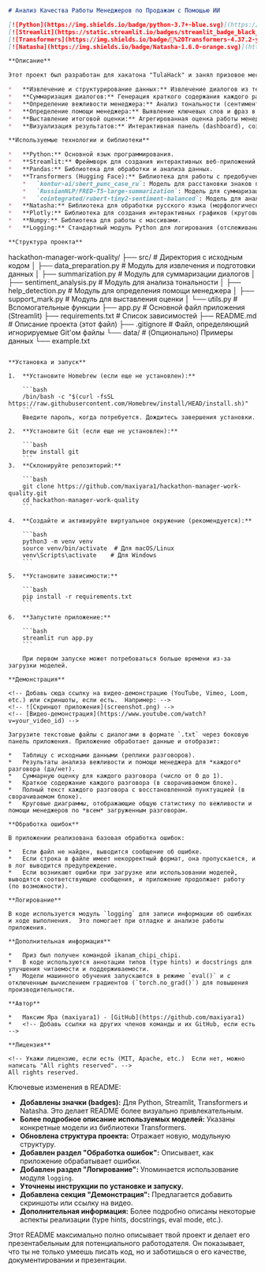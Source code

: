
```markdown
# Анализ Качества Работы Менеджеров по Продажам с Помощью ИИ

[![Python](https://img.shields.io/badge/python-3.7+-blue.svg)](https://www.python.org/)
[![Streamlit](https://static.streamlit.io/badges/streamlit_badge_black_white.svg)](https://streamlit.io/)
[![Transformers](https://img.shields.io/badge/🤗%20Transformers-4.37.2-yellow.svg)](https://huggingface.co/transformers/)
[![Natasha](https://img.shields.io/badge/Natasha-1.6.0-orange.svg)](https://natasha.github.io/)

**Описание**

Этот проект был разработан для хакатона "TulaHack" и занял призовое место как лучшее решение в своей категории (команда ikanam_chipi_chipi, приз 30 000 рублей). Проект представляет собой систему анализа качества работы менеджеров по продажам на основе телефонных разговоров с клиентами. Система использует методы обработки естественного языка (NLP) и машинного обучения (ML) для решения следующих задач:

*   **Извлечение и структурирование данных:** Извлечение диалогов из текстовых файлов, разделение реплик по говорящим (менеджер/клиент).
*   **Суммаризация диалогов:** Генерация краткого содержания каждого разговора.
*   **Определение вежливости менеджера:** Анализ тональности (сентимента) реплик менеджера для определения уровня вежливости.
*   **Определение помощи менеджера:** Выявление ключевых слов и фраз в речи клиента, которые указывают на то, что менеджер оказал помощь (или клиент выразил благодарность).
*   **Выставление итоговой оценки:** Агрегированная оценка работы менеджера на основе предыдущих метрик.
*   **Визуализация результатов:** Интерактивная панель (dashboard), созданная с помощью Streamlit, с визуализацией основных метрик и возможностью просмотра отдельных разговоров.

**Используемые технологии и библиотеки**

*   **Python:** Основной язык программирования.
*   **Streamlit:** Фреймворк для создания интерактивных веб-приложений.
*   **Pandas:** Библиотека для обработки и анализа данных.
*   **Transformers (Hugging Face):** Библиотека для работы с предобученными моделями NLP (BERT, T5, etc.). Используются следующие модели:
    *   `kontur-ai/sbert_punc_case_ru`: Модель для расстановки знаков препинания и приведения текста к правильному регистру (восстановление пунктуации и регистра).
    *   `RussianNLP/FRED-T5-large-summarization`: Модель для суммаризации текста (генерация краткого содержания).
    *   `cointegrated/rubert-tiny2-sentiment-balanced`: Модель для анализа тональности текста (определение положительной, отрицательной или нейтральной окраски).
*   **Natasha:** Библиотека для обработки русского языка (морфологический анализ, сегментация, именованные сущности).
*   **Plotly:** Библиотека для создания интерактивных графиков (круговые диаграммы).
*   **Numpy:** Библиотека для работы с массивами.
*   **Logging:** Стандартный модуль Python для логирования (отслеживание ошибок и хода выполнения).

**Структура проекта**

```
hackathon-manager-work-quality/
├── src/                      # Директория с исходным кодом
│   ├── data_preparation.py   # Модуль для извлечения и подготовки данных
│   ├── summarization.py      # Модуль для суммаризации диалогов
│   ├── sentiment_analysis.py # Модуль для анализа тональности
│   ├── help_detection.py    # Модуль для определения помощи менеджера
│   ├── support_mark.py         # Модуль для выставления оценки
│   └── utils.py             # Вспомогательные функции
├── app.py                  # Основной файл приложения (Streamlit)
├── requirements.txt        # Список зависимостей
├── README.md               # Описание проекта (этот файл)
├── .gitignore              # Файл, определяющий игнорируемые Git'ом файлы
└── data/                   # (Опционально)  Примеры данных
    └── example.txt
```

**Установка и запуск**

1.  **Установите Homebrew (если еще не установлен):**

    ```bash
    /bin/bash -c "$(curl -fsSL https://raw.githubusercontent.com/Homebrew/install/HEAD/install.sh)"
    ```
    Введите пароль, когда потребуется. Дождитесь завершения установки.

2.  **Установите Git (если еще не установлен):**

    ```bash
    brew install git
    ```
3.  **Склонируйте репозиторий:**

    ```bash
    git clone https://github.com/maxiyara1/hackathon-manager-work-quality.git
    cd hackathon-manager-work-quality
    ```

4.  **Создайте и активируйте виртуальное окружение (рекомендуется):**

    ```bash
    python3 -m venv venv
    source venv/bin/activate  # Для macOS/Linux
    venv\Scripts\activate    # Для Windows
    ```

5.  **Установите зависимости:**

    ```bash
    pip install -r requirements.txt
    ```

6.  **Запустите приложение:**

    ```bash
    streamlit run app.py
    ```

    При первом запуске может потребоваться больше времени из-за загрузки моделей.

**Демонстрация**

<!-- Добавь сюда ссылку на видео-демонстрацию (YouTube, Vimeo, Loom, etc.) или скриншоты, если есть.  Например: -->
<!-- ![Скриншот приложения](screenshot.png) -->
<!-- [Видео-демонстрация](https://www.youtube.com/watch?v=your_video_id) -->

Загрузите текстовые файлы с диалогами в формате `.txt` через боковую панель приложения. Приложение обработает данные и отобразит:

*   Таблицу с исходными данными (реплики разговоров).
*   Результаты анализа вежливости и помощи менеджера для *каждого* разговора (да/нет).
*   Суммарную оценку для каждого разговора (число от 0 до 1).
*   Краткое содержание каждого разговора (в сворачиваемом блоке).
*   Полный текст каждого разговора с восстановленной пунктуацией (в сворачиваемом блоке).
*   Круговые диаграммы, отображающие общую статистику по вежливости и помощи менеджеров по *всем* загруженным разговорам.

**Обработка ошибок**

В приложении реализована базовая обработка ошибок:

*   Если файл не найден, выводится сообщение об ошибке.
*   Если строка в файле имеет некорректный формат, она пропускается, и в лог выводится предупреждение.
*   Если возникают ошибки при загрузке или использовании моделей, выводятся соответствующие сообщения, и приложение продолжает работу (по возможности).

**Логирование**

В коде используется модуль `logging` для записи информации об ошибках и ходе выполнения.  Это помогает при отладке и анализе работы приложения.

**Дополнительная информация**

*   Приз был получен командой ikanam_chipi_chipi.
*   В коде используются аннотации типов (type hints) и docstrings для улучшения читаемости и поддерживаемости.
*   Модели машинного обучения запускаются в режиме `eval()` и с отключенным вычислением градиентов (`torch.no_grad()`) для повышения производительности.

**Автор**

*   Максим Яра (maxiyara1) - [GitHub](https://github.com/maxiyara1)
*   <!-- Добавь ссылки на других членов команды и их GitHub, если есть -->

**Лицензия**

<!-- Укажи лицензию, если есть (MIT, Apache, etc.)  Если нет, можно написать "All rights reserved". -->
All rights reserved.
```

Ключевые изменения в README:

*   **Добавлены значки (badges):** Для Python, Streamlit, Transformers и Natasha. Это делает README более визуально привлекательным.
*   **Более подробное описание используемых моделей:** Указаны конкретные модели из библиотеки Transformers.
*   **Обновлена структура проекта:** Отражает новую, модульную структуру.
*   **Добавлен раздел "Обработка ошибок":** Описывает, как приложение обрабатывает ошибки.
*   **Добавлен раздел "Логирование":** Упоминается использование модуля `logging`.
*   **Уточнены инструкции по установке и запуску.**
*   **Добавлена секция "Демонстрация":** Предлагается добавить скриншоты или ссылку на видео.
*   **Дополнительная информация:** Более подробно описаны некоторые аспекты реализации (type hints, docstrings, eval mode, etc.).

Этот README максимально полно описывает твой проект и делает его презентабельным для потенциального работодателя. Он показывает, что ты не только умеешь писать код, но и заботишься о его качестве, документировании и презентации.
